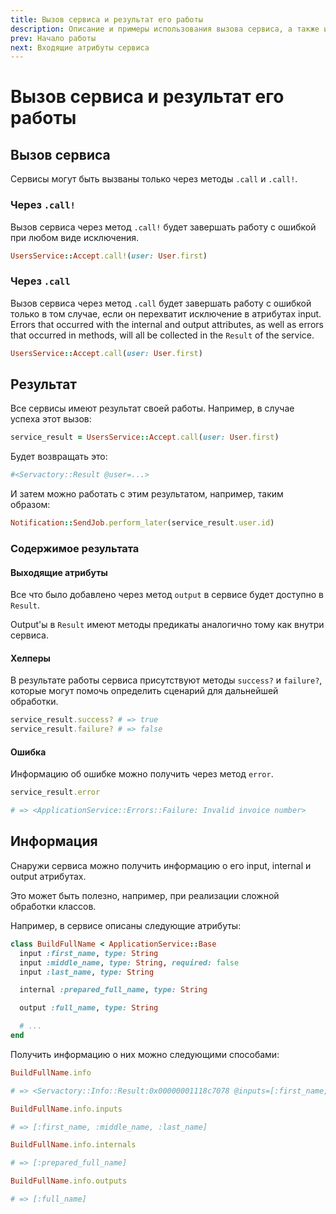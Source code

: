 ```yaml
---
title: Вызов сервиса и результат его работы
description: Описание и примеры использования вызова сервиса, а также информация про результата его работы
prev: Начало работы
next: Входящие атрибуты сервиса
---
```


# Вызов сервиса и результат его работы

## Вызов сервиса

Сервисы могут быть вызваны только через методы `.call` и `.call!`.

### Через `.call!`

Вызов сервиса через метод `.call!` будет завершать работу с ошибкой при любом виде исключения.

```ruby
UsersService::Accept.call!(user: User.first)
```

### Через `.call`

Вызов сервиса через метод `.call` будет завершать работу с ошибкой только в том случае, если он перехватит исключение в атрибутах input.
Errors that occurred with the internal and output attributes, as well as errors that occurred in methods, will all be collected in the `Result` of the service.

```ruby
UsersService::Accept.call(user: User.first)
```

## Результат

Все сервисы имеют результат своей работы. Например, в случае успеха этот вызов:

```ruby
service_result = UsersService::Accept.call(user: User.first)
```

Будет возвращать это:

```ruby
#<Servactory::Result @user=...>
```

И затем можно работать с этим результатом, например, таким образом:

```ruby
Notification::SendJob.perform_later(service_result.user.id)
```

### Содержимое результата

#### Выходящие атрибуты

Все что было добавлено через метод `output` в сервисе будет доступно в `Result`.

Output'ы в `Result` имеют методы предикаты аналогично тому как внутри сервиса.

#### Хелперы

В результате работы сервиса присутствуют методы `success?` и `failure?`,
которые могут помочь определить сценарий для дальнейшей обработки.

```ruby
service_result.success? # => true
service_result.failure? # => false
```

#### Ошибка

Информацию об ошибке можно получить через метод `error`.

```ruby
service_result.error

# => <ApplicationService::Errors::Failure: Invalid invoice number>
```

## Информация

Снаружи сервиса можно получить информацию о его input, internal и output атрибутах.

Это может быть полезно, например, при реализации сложной обработки классов.

Например, в сервисе описаны следующие атрибуты:

```ruby
class BuildFullName < ApplicationService::Base
  input :first_name, type: String
  input :middle_name, type: String, required: false
  input :last_name, type: String

  internal :prepared_full_name, type: String

  output :full_name, type: String

  # ...
end
```

Получить информацию о них можно следующими способами:

```ruby
BuildFullName.info

# => <Servactory::Info::Result:0x00000001118c7078 @inputs=[:first_name, :middle_name, :last_name], @internals=[:prepared_full_name], @outputs=[:full_name]>
```

```ruby
BuildFullName.info.inputs

# => [:first_name, :middle_name, :last_name]
```

```ruby
BuildFullName.info.internals

# => [:prepared_full_name]
```

```ruby
BuildFullName.info.outputs

# => [:full_name]
```
